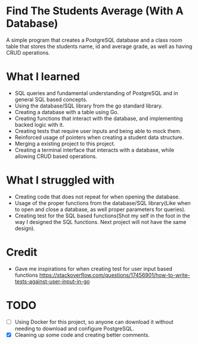 # Find The Students Average (With A Database)

A simple program that creates a PostgreSQL database and a class room table that stores the students name, id and average grade, as well as having CRUD operations.

# What I learned

- SQL queries and fundamental understanding of PostgreSQL and in general SQL based concepts.
- Using the database/SQL library from the go standard library.
- Creating a database with a table using Go.
- Creating functions that interact with the database, and implementing backed logic with it.
- Creating tests that require user inputs and being able to mock them.
- Reinforced usage of pointers when creating a student data structure.
- Merging a existing project to this project.
- Creating a terminal interface that interacts with a database, while allowing CRUD based operations.

# What I struggled with

- Creating code that does not repeat for when opening the database.
- Usage of the proper functions from the database/SQL library(Like when to open and close a database, as well proper parameters for queries).
- Creating test for the SQL based functions(Shot my self in the foot in the way I designed the SQL functions. Next project will not have the same design).

# Credit

- Gave me inspirations for when creating test for user input based functions https://stackoverflow.com/questions/17456901/how-to-write-tests-against-user-input-in-go

# TODO

- [ ]  Using Docker for this project, so anyone can download it without needing to download and configure PostgreSQL.
- [x]  Cleaning up some code and creating better comments.
